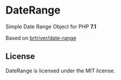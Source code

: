 # DateRange
Simple Date Range Object for PHP __7.1__

Based on [brtriver/date-range](https://github.com/brtriver/date-range)

## License
DateRange is licensed under the MIT license.
